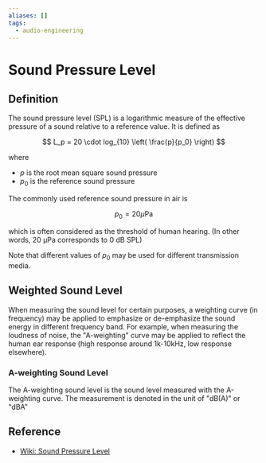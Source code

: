 ```yaml
---
aliases: []
tags:
  - audio-engineering 
---
```


# Sound Pressure Level

## Definition  
  
The sound pressure level (SPL) is a logarithmic measure of the effective pressure of a sound relative to a reference value. It is defined as  
  
$$  
L_p = 20 \cdot log_{10} \left( \frac{p}{p_0} \right)  
$$  
  
where  
  
* $p$ is the root mean square sound pressure  
* $p_0$ is the reference sound pressure  
  
The commonly used reference sound pressure in air is  
  
$$  
p_0 = 20 \mu \text{Pa}  
$$  
  
which is often considered as the threshold of human hearing. (In other words, 20 µPa corresponds to 0 dB SPL)  
  
Note that different values of $p_0$ may be used for different transmission media.  
  
## Weighted Sound Level  
  
When measuring the sound level for certain purposes, a weighting curve (in frequency) may be applied to emphasize or de-emphasize the sound energy in different frequency band. For example, when measuring the loudness of noise, the "A-weighting" curve may be applied to reflect the human ear response (high response around 1k-10kHz, low response elsewhere).  
  
### A-weighting Sound Level  
  
The A-weighting sound level is the sound level measured with the A-weighting curve. The measurement is denoted in the unit of "dB(A)" or "dBA"  
  
## Reference  
  
* [Wiki: Sound Pressure Level](https://en.wikipedia.org/wiki/Sound_pressure#Sound_pressure_level)